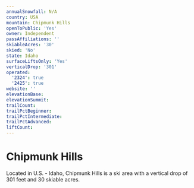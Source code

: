 ```yaml
---
annualSnowfall: N/A
country: USA
mountain: Chipmunk Hills
openToPublic: 'Yes'
owner: Independent
passAffiliations: ''
skiableAcres: '30'
skied: 'No'
state: Idaho
surfaceLiftsOnly: 'Yes'
verticalDrop: '301'
operated:
  '2324': true
  '2425': true
website: ''
elevationBase:
elevationSummit:
trailCount:
trailPctBeginner:
trailPctIntermediate:
trailPctAdvanced:
liftCount:
---
```



# Chipmunk Hills

Located in U.S. - Idaho, Chipmunk Hills is a ski area with a vertical drop of 301 feet and 30 skiable acres.
